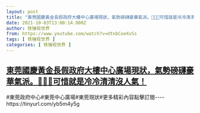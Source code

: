 ```yaml
---
layout: post
title: "東莞國慶黃金長假政府大樓中心廣場現狀，氣勢磅礴豪華氣派。🙏😈👣可惜就是冷冷清清沒人氣！"
date: 2021-10-03T13:00:14.000Z
author: 铁锤观世界
from: https://www.youtube.com/watch?v=UtnbCoeXvSs
tags: [ 铁锤观世界 ]
categories: [ 铁锤观世界 ]
---
```

<!--1633266014000-->
[東莞國慶黃金長假政府大樓中心廣場現狀，氣勢磅礴豪華氣派。🙏😈👣可惜就是冷冷清清沒人氣！](https://www.youtube.com/watch?v=UtnbCoeXvSs)
------

<div>
#東莞政府中心#東莞中心廣場#東莞現狀#更多精彩內容點擊訂閱----https://tinyurl.com/yb5m4y5g
</div>

